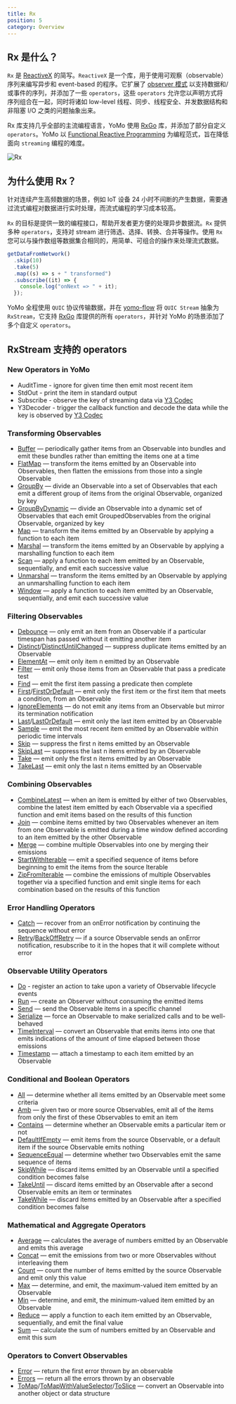 ```yaml
---
title: Rx
position: 5
category: Overview
---
```


## Rx 是什么？

`Rx` 是 [ReactiveX](http://reactivex.io/) 的简写。`ReactiveX` 是一个库，用于使用可观察（observable）序列来编写异步和 event-based 的程序。它扩展了 [observer 模式](http://en.wikipedia.org/wiki/Observer_pattern) 以支持数据和/或事件的序列，并添加了一些 `operators`，这些 `operators` 允许您以声明方式将序列组合在一起，同时将诸如 low-level 线程、同步、线程安全、并发数据结构和非阻塞 I/O 之类的问题抽象出来。

Rx 库支持几乎全部的主流编程语言，YoMo 使用 [RxGo](https://github.com/ReactiveX/RxGo) 库，并添加了部分自定义 `operators`。YoMo 以 [Functional Reactive Programming](https://en.wikipedia.org/wiki/Functional_reactive_programming) 为编程范式，旨在降低面向 `streaming` 编程的难度。

![Rx](/stream-fn/rx.png)

## 为什么使用 Rx？

针对连续产生高频数据的场景，例如 IoT 设备 24 小时不间断的产生数据，需要通过流式编程对数据进行实时处理，而流式编程的学习成本较高。

`Rx` 的目标是提供一致的编程接口，帮助开发者更方便的处理异步数据流。`Rx` 提供多种 `operators`，支持对 stream 进行筛选、选择、转换、合并等操作。使用 `Rx` 您可以与操作数组等数据集合相同的，用简单、可组合的操作来处理流式数据。

```js
getDataFromNetwork()
  .skip(10)
  .take(5)
  .map((s) => s + " transformed")
  .subscribe((it) => {
    console.log("onNext => " + it);
  });
```

YoMo 全程使用 `QUIC` 协议传输数据，并在 [yomo-flow](/stream-fn) 将 `QUIC Stream` 抽象为 `RxStream`，它支持 [RxGo](https://github.com/ReactiveX/RxGo) 库提供的所有 `operators`，并针对 YoMo 的场景添加了多个自定义 `operators`。

## RxStream 支持的 operators

### New Operators in YoMo

- AuditTime - ignore for given time then emit most recent item
- StdOut - print the item in standard output
- Subscribe - observe the key of streaming data via [Y3 Codec](https://github.com/yomorun/y3-codec-golang)
- Y3Decoder - trigger the callback function and decode the data while the key is observed by [Y3 Codec](https://github.com/yomorun/y3-codec-golang)

### Transforming Observables

- [Buffer](https://github.com/ReactiveX/RxGo/blob/master/doc/buffer.md) — periodically gather items from an Observable into bundles and emit these bundles rather than emitting the items one at a time
- [FlatMap](https://github.com/ReactiveX/RxGo/blob/master/doc/flatmap.md) — transform the items emitted by an Observable into Observables, then flatten the emissions from those into a single Observable
- [GroupBy](https://github.com/ReactiveX/RxGo/blob/master/doc/groupby.md) — divide an Observable into a set of Observables that each emit a different group of items from the original Observable, organized by key
- [GroupByDynamic](https://github.com/ReactiveX/RxGo/blob/master/doc/groupbydynamic.md) — divide an Observable into a dynamic set of Observables that each emit GroupedObservables from the original Observable, organized by key
- [Map](https://github.com/ReactiveX/RxGo/blob/master/doc/map.md) — transform the items emitted by an Observable by applying a function to each item
- [Marshal](https://github.com/ReactiveX/RxGo/blob/master/doc/marshal.md) — transform the items emitted by an Observable by applying a marshalling function to each item
- [Scan](https://github.com/ReactiveX/RxGo/blob/master/doc/scan.md) — apply a function to each item emitted by an Observable, sequentially, and emit each successive value
- [Unmarshal](https://github.com/ReactiveX/RxGo/blob/master/doc/unmarshal.md) — transform the items emitted by an Observable by applying an unmarshalling function to each item
- [Window](https://github.com/ReactiveX/RxGo/blob/master/doc/window.md) — apply a function to each item emitted by an Observable, sequentially, and emit each successive value

### Filtering Observables

- [Debounce](https://github.com/ReactiveX/RxGo/blob/master/doc/debounce.md) — only emit an item from an Observable if a particular timespan has passed without it emitting another item
- [Distinct](https://github.com/ReactiveX/RxGo/blob/master/doc/distinct.md)/[DistinctUntilChanged](https://github.com/ReactiveX/RxGo/blob/master/doc/distinctuntilchanged.md) — suppress duplicate items emitted by an Observable
- [ElementAt](https://github.com/ReactiveX/RxGo/blob/master/doc/elementat.md) — emit only item n emitted by an Observable
- [Filter](https://github.com/ReactiveX/RxGo/blob/master/doc/filter.md) — emit only those items from an Observable that pass a predicate test
- [Find](https://github.com/ReactiveX/RxGo/blob/master/doc/find.md) — emit the first item passing a predicate then complete
- [First](https://github.com/ReactiveX/RxGo/blob/master/doc/first.md)/[FirstOrDefault](https://github.com/ReactiveX/RxGo/blob/master/doc/firstordefault.md) — emit only the first item or the first item that meets a condition, from an Observable
- [IgnoreElements](https://github.com/ReactiveX/RxGo/blob/master/doc/ignoreelements.md) — do not emit any items from an Observable but mirror its termination notification
- [Last](https://github.com/ReactiveX/RxGo/blob/master/doc/last.md)/[LastOrDefault](https://github.com/ReactiveX/RxGo/blob/master/doc/lastordefault.md) — emit only the last item emitted by an Observable
- [Sample](https://github.com/ReactiveX/RxGo/blob/master/doc/sample.md) — emit the most recent item emitted by an Observable within periodic time intervals
- [Skip](https://github.com/ReactiveX/RxGo/blob/master/doc/skip.md) — suppress the first n items emitted by an Observable
- [SkipLast](https://github.com/ReactiveX/RxGo/blob/master/doc/skiplast.md) — suppress the last n items emitted by an Observable
- [Take](https://github.com/ReactiveX/RxGo/blob/master/doc/take.md) — emit only the first n items emitted by an Observable
- [TakeLast](https://github.com/ReactiveX/RxGo/blob/master/doc/takelast.md) — emit only the last n items emitted by an Observable

### Combining Observables

- [CombineLatest](https://github.com/ReactiveX/RxGo/blob/master/doc/combinelatest.md) — when an item is emitted by either of two Observables, combine the latest item emitted by each Observable via a specified function and emit items based on the results of this function
- [Join](https://github.com/ReactiveX/RxGo/blob/master/doc/join.md) — combine items emitted by two Observables whenever an item from one Observable is emitted during a time window defined according to an item emitted by the other Observable
- [Merge](https://github.com/ReactiveX/RxGo/blob/master/doc/merge.md) — combine multiple Observables into one by merging their emissions
- [StartWithIterable](https://github.com/ReactiveX/RxGo/blob/master/doc/startwithiterable.md) — emit a specified sequence of items before beginning to emit the items from the source Iterable
- [ZipFromIterable](https://github.com/ReactiveX/RxGo/blob/master/doc/zipfromiterable.md) — combine the emissions of multiple Observables together via a specified function and emit single items for each combination based on the results of this function

### Error Handling Operators

- [Catch](https://github.com/ReactiveX/RxGo/blob/master/doc/catch.md) — recover from an onError notification by continuing the sequence without error
- [Retry](https://github.com/ReactiveX/RxGo/blob/master/doc/retry.md)/[BackOffRetry](https://github.com/ReactiveX/RxGo/blob/master/doc/backoffretry.md) — if a source Observable sends an onError notification, resubscribe to it in the hopes that it will complete without error

### Observable Utility Operators

- [Do](https://github.com/ReactiveX/RxGo/blob/master/doc/do.md) - register an action to take upon a variety of Observable lifecycle events
- [Run](https://github.com/ReactiveX/RxGo/blob/master/doc/run.md) — create an Observer without consuming the emitted items
- [Send](https://github.com/ReactiveX/RxGo/blob/master/doc/send.md) — send the Observable items in a specific channel
- [Serialize](https://github.com/ReactiveX/RxGo/blob/master/doc/serialize.md) — force an Observable to make serialized calls and to be well-behaved
- [TimeInterval](https://github.com/ReactiveX/RxGo/blob/master/doc/timeinterval.md) — convert an Observable that emits items into one that emits indications of the amount of time elapsed between those emissions
- [Timestamp](https://github.com/ReactiveX/RxGo/blob/master/doc/timestamp.md) — attach a timestamp to each item emitted by an Observable

### Conditional and Boolean Operators

- [All](https://github.com/ReactiveX/RxGo/blob/master/doc/all.md) — determine whether all items emitted by an Observable meet some criteria
- [Amb](https://github.com/ReactiveX/RxGo/blob/master/doc/amb.md) — given two or more source Observables, emit all of the items from only the first of these Observables to emit an item
- [Contains](https://github.com/ReactiveX/RxGo/blob/master/doc/contains.md) — determine whether an Observable emits a particular item or not
- [DefaultIfEmpty](https://github.com/ReactiveX/RxGo/blob/master/doc/defaultifempty.md) — emit items from the source Observable, or a default item if the source Observable emits nothing
- [SequenceEqual](https://github.com/ReactiveX/RxGo/blob/master/doc/sequenceequal.md) — determine whether two Observables emit the same sequence of items
- [SkipWhile](https://github.com/ReactiveX/RxGo/blob/master/doc/skipwhile.md) — discard items emitted by an Observable until a specified condition becomes false
- [TakeUntil](https://github.com/ReactiveX/RxGo/blob/master/doc/takeuntil.md) — discard items emitted by an Observable after a second Observable emits an item or terminates
- [TakeWhile](https://github.com/ReactiveX/RxGo/blob/master/doc/takewhile.md) — discard items emitted by an Observable after a specified condition becomes false

### Mathematical and Aggregate Operators

- [Average](https://github.com/ReactiveX/RxGo/blob/master/doc/average.md) — calculates the average of numbers emitted by an Observable and emits this average
- [Concat](https://github.com/ReactiveX/RxGo/blob/master/doc/concat.md) — emit the emissions from two or more Observables without interleaving them
- [Count](https://github.com/ReactiveX/RxGo/blob/master/doc/count.md) — count the number of items emitted by the source Observable and emit only this value
- [Max](https://github.com/ReactiveX/RxGo/blob/master/doc/max.md) — determine, and emit, the maximum-valued item emitted by an Observable
- [Min](https://github.com/ReactiveX/RxGo/blob/master/doc/min.md) — determine, and emit, the minimum-valued item emitted by an Observable
- [Reduce](https://github.com/ReactiveX/RxGo/blob/master/doc/reduce.md) — apply a function to each item emitted by an Observable, sequentially, and emit the final value
- [Sum](https://github.com/ReactiveX/RxGo/blob/master/doc/sum.md) — calculate the sum of numbers emitted by an Observable and emit this sum

### Operators to Convert Observables

- [Error](https://github.com/ReactiveX/RxGo/blob/master/doc/error.md) — return the first error thrown by an observable
- [Errors](https://github.com/ReactiveX/RxGo/blob/master/doc/errors.md) — return all the errors thrown by an observable
- [ToMap](https://github.com/ReactiveX/RxGo/blob/master/doc/tomap.md)/[ToMapWithValueSelector](https://github.com/ReactiveX/RxGo/blob/master/doc/tomapwithvalueselector.md)/[ToSlice](https://github.com/ReactiveX/RxGo/blob/master/doc/toslice.md) — convert an Observable into another object or data structure
